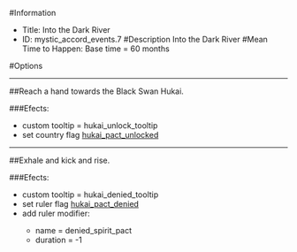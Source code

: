 #Information
 - Title: Into the Dark River
 - ID: mystic_accord_events.7
#Description
Into the Dark River
#Mean Time to Happen:
Base time = 60 months

#Options

___
##Reach a hand towards the Black Swan Hukai.

###Efects:<ul><li>custom tooltip = hukai_unlock_tooltip</li><li>set country flag [hukai_pact_unlocked](../flags/hukai_pact_unlocked.md)</li></ul>

___
##Exhale and kick and rise.

###Efects:<ul><li>custom tooltip = hukai_denied_tooltip</li><li>set ruler flag [hukai_pact_denied](../flags/hukai_pact_denied.md)</li><li>add ruler modifier:</li><ul><li>name = denied_spirit_pact</li><li>duration = -1</li></ul></ul>

